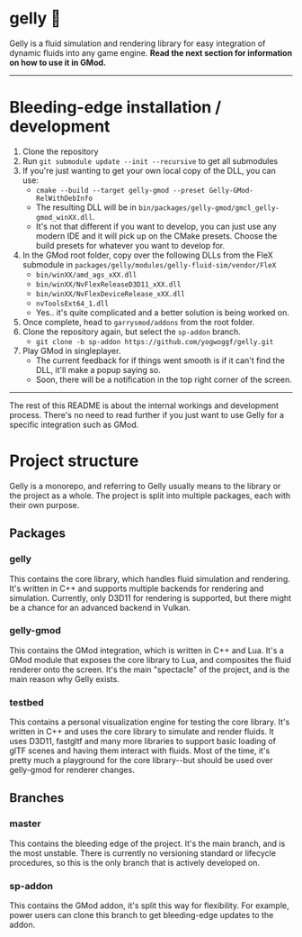 # gelly 🌊

Gelly is a fluid simulation and rendering library for easy integration of dynamic fluids into any game engine.
**Read the next section for information on how to use it in GMod.**

---

# Bleeding-edge installation / development

1. Clone the repository
2. Run `git submodule update --init --recursive` to get all submodules
3. If you're just wanting to get your own local copy of the DLL, you can use:
    - `cmake --build --target gelly-gmod --preset Gelly-GMod-RelWithDebInfo`
    - The resulting DLL will be in `bin/packages/gelly-gmod/gmcl_gelly-gmod_winXX.dll`.
    - It's not that different if you want to develop, you can just use any modern IDE and it will pick up on the CMake presets. Choose the build presets for whatever you want to develop for.
4. In the GMod root folder, copy over the following DLLs from the FleX submodule in `packages/gelly/modules/gelly-fluid-sim/vendor/FleX`
    - `bin/winXX/amd_ags_xXX.dll`
    - `bin/winXX/NvFlexReleaseD3D11_xXX.dll`
    - `bin/winXX/NvFlexDeviceRelease_xXX.dll`
    - `nvToolsExt64_1.dll`
    - Yes.. it's quite complicated and a better solution is being worked on.
5. Once complete, head to `garrysmod/addons` from the root folder.
6. Clone the repository again, but select the `sp-addon` branch.
    - `git clone -b sp-addon https://github.com/yogwoggf/gelly.git`
7. Play GMod in singleplayer.
    - The current feedback for if things went smooth is if it can't find the DLL, it'll make a popup saying so.
    - Soon, there will be a notification in the top right corner of the screen.

---
The rest of this README is about the internal workings and development process. There's no need to read further if you just
want to use Gelly for a specific integration such as GMod.
# Project structure

Gelly is a monorepo, and referring to Gelly usually means to the library or the project as a whole. The project is split into multiple packages, each with their own purpose.

## Packages

### gelly

This contains the core library, which handles fluid simulation and rendering. It's written in C++ and supports multiple backends for rendering and simulation.
Currently, only D3D11 for rendering is supported, but there might be a chance for an advanced backend in Vulkan.

### gelly-gmod

This contains the GMod integration, which is written in C++ and Lua. It's a GMod module that exposes the core library to Lua, and composites the fluid renderer onto the screen.
It's the main "spectacle" of the project, and is the main reason why Gelly exists.

### testbed

This contains a personal visualization engine for testing the core library. It's written in C++ and uses the core library to simulate and render fluids.
It uses D3D11, fastgltf and many more libraries to support basic loading of glTF scenes and having them interact with fluids. Most of the time, it's
pretty much a playground for the core library--but should be used over gelly-gmod for renderer changes.

## Branches

### master

This contains the bleeding edge of the project. It's the main branch, and is the most unstable. There is currently no versioning standard or
lifecycle procedures, so this is the only branch that is actively developed on.

### sp-addon

This contains the GMod addon, it's split this way for flexibility. For example, power users can clone this branch to get bleeding-edge updates to the addon.